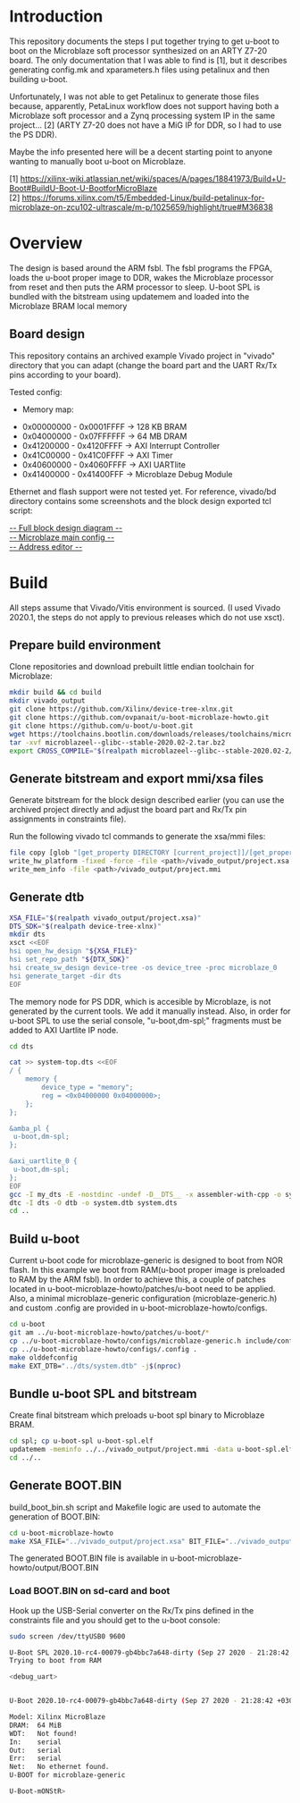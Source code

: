 # Introduction
This repository documents the steps I put together trying to get u-boot to boot on the Microblaze soft processor synthesized on an ARTY Z7-20 board. The only documentation that I was able to find is [1], but it describes generating config.mk and xparameters.h files using petalinux and then building u-boot.  

Unfortunately, I was not able to get Petalinux to generate those files because, apparently, PetaLinux workflow does not support having both a Microblaze soft processor and a Zynq processing system IP in the same project... [2] (ARTY Z7-20 does not have a MiG IP for DDR, so I had to use the PS DDR).  

Maybe the info presented here will be a decent starting point to anyone wanting to manually boot u-boot on Microblaze.

[1] https://xilinx-wiki.atlassian.net/wiki/spaces/A/pages/18841973/Build+U-Boot#BuildU-Boot-U-BootforMicroBlaze  
[2] https://forums.xilinx.com/t5/Embedded-Linux/build-petalinux-for-microblaze-on-zcu102-ultrascale/m-p/1025659/highlight/true#M36838

# Overview
The design is based around the ARM fsbl. The fsbl programs the FPGA, loads the u-boot proper image to DDR, wakes the Microblaze processor from reset and then puts the ARM processor to sleep. U-boot SPL is bundled with the bitstream using updatemem and loaded into the Microblaze BRAM local memory 

## Board design
This repository contains an archived example Vivado project in "vivado" directory that you can adapt (change the board part and the UART Rx/Tx pins according to your board).

Tested config:
- Memory map:
 *   0x00000000 - 0x0001FFFF -> 128 KB BRAM
 *   0x04000000 - 0x07FFFFFF -> 64  MB DRAM
 *   0x41200000 - 0x4120FFFF -> AXI Interrupt Controller
 *   0x41C00000 - 0x41C0FFFF -> AXI Timer
 *   0x40600000 - 0x4060FFFF -> AXI UARTlite
 *   0x41400000 - 0x41400FFF -> Microblaze Debug Module

Ethernet and flash support were not tested yet. For reference, vivado/bd directory contains some screenshots and the block design exported tcl script:

[-- Full block design diagram --](https://github.com/ovpanait/u-boot-microblaze-howto/blob/master/vivado/bd/bd.png)  
[-- Microblaze main config --](https://github.com/ovpanait/u-boot-microblaze-howto/blob/master/vivado/bd/microblaze_config.png)  
[-- Address editor --](https://github.com/ovpanait/u-boot-microblaze-howto/blob/master/vivado/bd/address_editor.png)  

# Build

All steps assume that Vivado/Vitis environment is sourced. (I used Vivado 2020.1, the steps do not apply to previous releases which do not use xsct).

## Prepare build environment
Clone repositories and download prebuilt little endian toolchain for Microblaze:

```bash
mkdir build && cd build
mkdir vivado_output
git clone https://github.com/Xilinx/device-tree-xlnx.git
git clone https://github.com/ovpanait/u-boot-microblaze-howto.git
git clone https://github.com/u-boot/u-boot.git
wget https://toolchains.bootlin.com/downloads/releases/toolchains/microblazeel/tarballs/microblazeel--glibc--stable-2020.02-2.tar.bz2
tar -xvf microblazeel--glibc--stable-2020.02-2.tar.bz2
export CROSS_COMPILE="$(realpath microblazeel--glibc--stable-2020.02-2/bin)/microblazeel-linux-"
```

## Generate bitstream and export mmi/xsa files
Generate bitstream for the block design described earlier (you can use the archived project directly and adjust the board part and Rx/Tx pin assignments in constraints file).

Run the following vivado tcl commands to generate the xsa/mmi files:
```bash
file copy [glob "[get_property DIRECTORY [current_project]]/[get_property NAME [current_project]].runs/impl_1/*.bit"] <path>/vivado_output/project.bit
write_hw_platform -fixed -force -file <path>/vivado_output/project.xsa
write_mem_info -file <path>/vivado_output/project.mmi
```

## Generate dtb
```bash
XSA_FILE="$(realpath vivado_output/project.xsa)"
DTS_SDK="$(realpath device-tree-xlnx)"
mkdir dts
xsct <<EOF
hsi open_hw_design "${XSA_FILE}"
hsi set_repo_path "${DTX_SDK}"
hsi create_sw_design device-tree -os device_tree -proc microblaze_0
hsi generate_target -dir dts
EOF
```

The memory node for PS DDR, which is accesible by Microblaze, is not generated by the current tools. We add it manually instead. Also, in order for u-boot SPL to use the serial console, "u-boot,dm-spl;" fragments must be added to AXI Uartlite IP node.

```bash
cd dts

cat >> system-top.dts <<EOF
/ {
	memory {
		device_type = "memory";
		reg = <0x04000000 0x04000000>;
	};
};

&amba_pl {
 u-boot,dm-spl;
};

&axi_uartlite_0 {
 u-boot,dm-spl;
};
EOF
gcc -I my_dts -E -nostdinc -undef -D__DTS__ -x assembler-with-cpp -o system.dts system-top.dts
dtc -I dts -O dtb -o system.dtb system.dts
cd ..
```

## Build u-boot
Current u-boot code for microblaze-generic is designed to boot from NOR flash. In this example we boot from RAM(u-boot proper image is preloaded to RAM by the ARM fsbl). In order to achieve this, a couple of patches located in u-boot-microblaze-howto/patches/u-boot need to be applied. Also, a minimal microblaze-generic configuration (microblaze-generic.h) and custom .config are provided in u-boot-microblaze-howto/configs.

```bash
cd u-boot
git am ../u-boot-microblaze-howto/patches/u-boot/*
cp ../u-boot-microblaze-howto/configs/microblaze-generic.h include/configs/
cp ../u-boot-microblaze-howto/configs/.config .
make olddefconfig
make EXT_DTB="../dts/system.dtb" -j$(nproc)
```

## Bundle u-boot SPL and bitstream
Create final bitstream which preloads u-boot spl binary to Microblaze BRAM.

```bash
cd spl; cp u-boot-spl u-boot-spl.elf
updatemem -meminfo ../../vivado_output/project.mmi -data u-boot-spl.elf -bit ../../vivado_output/project.bit -proc design_1_i/microblaze_0  -out ../../vivado_output/final.bit -force
cd ../..
```

## Generate BOOT.BIN

build_boot_bin.sh script and Makefile logic are used to automate the generation of BOOT.BIN:

```bash
cd u-boot-microblaze-howto
make XSA_FILE="../vivado_output/project.xsa" BIT_FILE="../vivado_output/final.bit" UBOOT_FILE="../u-boot/u-boot.bin" UBOOT_LOADADDR="0x4000000"
```

The generated BOOT.BIN file is available in u-boot-microblaze-howto/output/BOOT.BIN

### Load BOOT.BIN on sd-card and boot
Hook up the USB-Serial converter on the Rx/Tx pins defined in the constraints file and you should get to the u-boot console:
```bash
sudo screen /dev/ttyUSB0 9600

U-Boot SPL 2020.10-rc4-00079-gb4bbc7a648-dirty (Sep 27 2020 - 21:28:42 +0300)
Trying to boot from RAM

<debug_uart>


U-Boot 2020.10-rc4-00079-gb4bbc7a648-dirty (Sep 27 2020 - 21:28:42 +0300)

Model: Xilinx MicroBlaze
DRAM:  64 MiB
WDT:   Not found!
In:    serial
Out:   serial
Err:   serial
Net:   No ethernet found.
U-BOOT for microblaze-generic

U-Boot-mONStR> 
```

